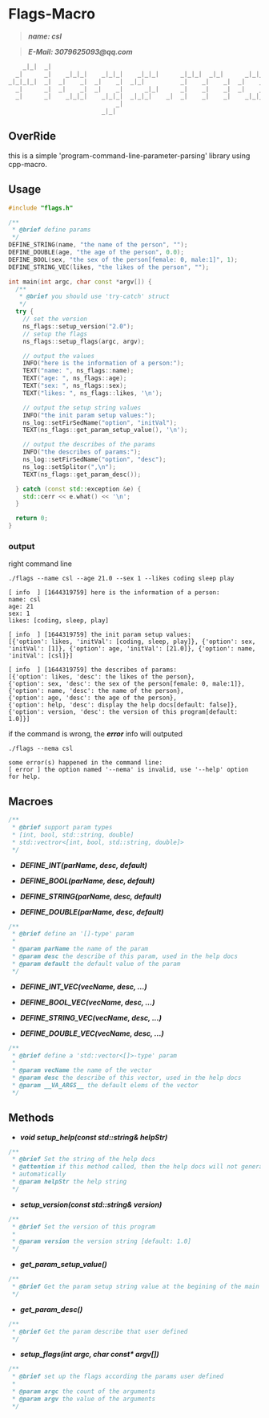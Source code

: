 # Flags-Macro

>___name: csl___

>___E-Mail: 3079625093@qq.com___

```cpp                                               
    _|_|  _|                                                              
  _|      _|    _|_|_|    _|_|_|    _|_|_|      _|_|_|  _|_|      _|_|_|    _|_|_|  _|  _|_|    _|_|     
_|_|_|_|  _|  _|    _|  _|    _|  _|_|          _|    _|    _|  _|    _|  _|        _|_|      _|    _|   
  _|      _|  _|    _|  _|    _|      _|_|      _|    _|    _|  _|    _|  _|        _|        _|    _|   
  _|      _|    _|_|_|    _|_|_|  _|_|_|    _|  _|    _|    _|    _|_|_|    _|_|_|  _|          _|_|    
                              _|                                          
                          _|_|                                            
```

## OverRide
this is a simple 'program-command-line-parameter-parsing' library using cpp-macro.

## Usage

```cpp
#include "flags.h"

/**
 * @brief define params
 */
DEFINE_STRING(name, "the name of the person", "");
DEFINE_DOUBLE(age, "the age of the person", 0.0);
DEFINE_BOOL(sex, "the sex of the person[female: 0, male:1]", 1);
DEFINE_STRING_VEC(likes, "the likes of the person", "");

int main(int argc, char const *argv[]) {
  /**
   * @brief you should use 'try-catch' struct
   */
  try {
    // set the version
    ns_flags::setup_version("2.0");
    // setup the flags
    ns_flags::setup_flags(argc, argv);

    // output the values
    INFO("here is the information of a person:");
    TEXT("name: ", ns_flags::name);
    TEXT("age: ", ns_flags::age);
    TEXT("sex: ", ns_flags::sex);
    TEXT("likes: ", ns_flags::likes, '\n');

    // output the setup string values
    INFO("the init param setup values:");
    ns_log::setFirSedName("option", "initVal");
    TEXT(ns_flags::get_param_setup_value(), '\n');

    // output the describes of the params
    INFO("the describes of params:");
    ns_log::setFirSedName("option", "desc");
    ns_log::setSplitor(",\n");
    TEXT(ns_flags::get_param_desc());

  } catch (const std::exception &e) {
    std::cerr << e.what() << '\n';
  }

  return 0;
}
```
### output 
right command line

```shell
./flags --name csl --age 21.0 --sex 1 --likes coding sleep play
```

```log
[ info  ] [1644319759] here is the information of a person:
name: csl
age: 21
sex: 1
likes: [coding, sleep, play]

[ info  ] [1644319759] the init param setup values:
[{'option': likes, 'initVal': [coding, sleep, play]}, {'option': sex, 'initVal': [1]}, {'option': age, 'initVal': [21.0]}, {'option': name, 'initVal': [csl]}]

[ info  ] [1644319759] the describes of params:
[{'option': likes, 'desc': the likes of the person},
{'option': sex, 'desc': the sex of the person[female: 0, male:1]},
{'option': name, 'desc': the name of the person},
{'option': age, 'desc': the age of the person},
{'option': help, 'desc': display the help docs[default: false]},
{'option': version, 'desc': the version of this program[default: 1.0]}]
```
if the command is wrong, the ___error___ info will outputed 

```shell
./flags --nema csl
```

```log
some error(s) happened in the command line:
[ error ] the option named '--nema' is invalid, use '--help' option for help.
```
## Macroes

```cpp
/**
 * @brief support param types
 * [int, bool, std::string, double]
 * std::vectror<[int, bool, std::string, double]>
 */
```

+ ___DEFINE_INT(parName, desc, default)___

+ ___DEFINE_BOOL(parName, desc, default)___

+ ___DEFINE_STRING(parName, desc, default)___

+ ___DEFINE_DOUBLE(parName, desc, default)___

```cpp
/**
 * @brief define an '[]-type' param
 *
 * @param parName the name of the param
 * @param desc the describe of this param, used in the help docs
 * @param default the default value of the param
 */
```

+ ___DEFINE_INT_VEC(vecName, desc, ...)___

+ ___DEFINE_BOOL_VEC(vecName, desc, ...)___

+ ___DEFINE_STRING_VEC(vecName, desc, ...)___

+ ___DEFINE_DOUBLE_VEC(vecName, desc, ...)___

```cpp
/**
 * @brief define a 'std::vector<[]>-type' param
 *
 * @param vecName the name of the vector
 * @param desc the describe of this vector, used in the help docs
 * @param __VA_ARGS__ the default elems of the vector
 */
```

## Methods

+ ___void setup_help(const std::string& helpStr)___

```cpp
/**
 * @brief Set the string of the help docs
 * @attention if this method called, then the help docs will not generate
 * automatically
 * @param helpStr the help string
 */
```
+ ___setup_version(const std::string& version)___
```cpp
/**
 * @brief Set the version of this program
 *
 * @param version the version string [default: 1.0]
 */
```
+ ___get_param_setup_value()___
```cpp
/**
 * @brief Get the param setup string value at the begining of the main function
 */
```
+ ___get_param_desc()___
```cpp
/**
 * @brief Get the param describe that user defined
 */
```
+ ___setup_flags(int argc, char const* argv[])___
```cpp
/**
 * @brief set up the flags according the params user defined
 *
 * @param argc the count of the arguments
 * @param argv the value of the arguments
 */
```